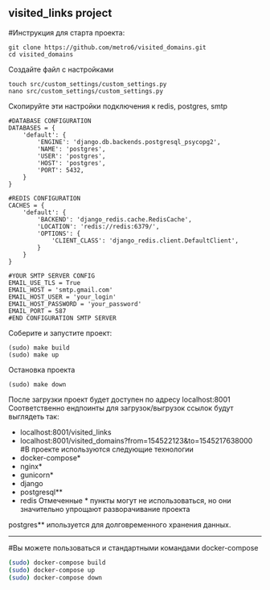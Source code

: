 visited_links project
--
#Инструкция для старта проекта:

```
git clone https://github.com/metro6/visited_domains.git
cd visited_domains
```
Создайте файл с настройками
```
touch src/custom_settings/custom_settings.py
nano src/custom_settings/custom_settings.py
```
Скопируйте эти настройки подключения к redis, postgres, smtp
```
#DATABASE CONFIGURATION
DATABASES = {
    'default': {
        'ENGINE': 'django.db.backends.postgresql_psycopg2',
        'NAME': 'postgres',
        'USER': 'postgres',
        'HOST': 'postgres',
        'PORT': 5432,
    }
}

#REDIS CONFIGURATION
CACHES = {
    'default': {
        'BACKEND': 'django_redis.cache.RedisCache',
        'LOCATION': 'redis://redis:6379/',
        'OPTIONS': {
            'CLIENT_CLASS': 'django_redis.client.DefaultClient',
        }
    }
}

#YOUR SMTP SERVER CONFIG
EMAIL_USE_TLS = True
EMAIL_HOST = 'smtp.gmail.com'
EMAIL_HOST_USER = 'your_login'
EMAIL_HOST_PASSWORD = 'your_password'
EMAIL_PORT = 587
#END CONFIGURATION SMTP SERVER

```
Соберите и запустите проект:
```
(sudo) make build
(sudo) make up
```
Остановка проекта
```
(sudo) make down
```

После загрузки проект будет доступен по адресу localhost:8001
Соответственно ендпоинты для загрузок/выгрузок ссылок будут выглядеть так:
- localhost:8001/visited_links
- localhost:8001/visited_domains?from=154522123&to=1545217638000
#В проекте используются следующие технологии
- docker-compose*
- nginx*
- gunicorn*
- django
- postgresql**
- redis
Отмеченные * пункты могут не использоваться, но они значительно упрощают разворачивание проекта

postgres** ипользуется для долговременного хранения данных.

---
#Вы можете пользоваться и стандартными командами docker-compose
```bash
(sudo) docker-compose build
(sudo) docker-compose up
(sudo) docker-compose down
```